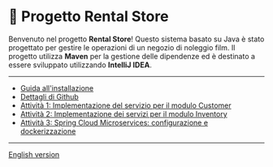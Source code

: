 # 🎥 Progetto Rental Store

Benvenuto nel progetto **Rental Store**! Questo sistema basato su Java è stato progettato per gestire le operazioni di
un negozio di noleggio film. Il progetto utilizza **Maven** per la gestione delle dipendenze ed è destinato a essere
sviluppato utilizzando **IntelliJ IDEA**.

---

- [Guida all'installazione](docs/it/installation.md)
- [Dettagli di Github](docs/it/github.md)
- [Attività 1: Implementazione del servizio per il modulo Customer](docs/it/task-01.md)
- [Attività 2: Implementazione dei servizi per il modulo Inventory](docs/it/task-02.md)
- [Attività 3: Spring Cloud Microservices: configurazione e dockerizzazione](docs/it/task-03.md)

---

[English version](README_en.md)